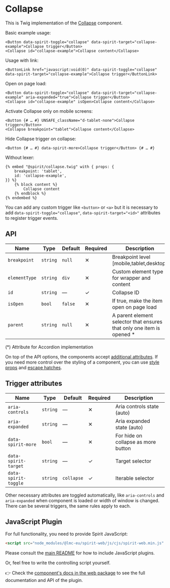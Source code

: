 # Collapse

This is Twig implementation of the [Collapse][collapse] component.

Basic example usage:

```twig
<Button data-spirit-toggle="collapse" data-spirit-target="collapse-example">Collapse trigger</Button>
<Collapse id="collapse-example">Collapse content</Collapse>
```

Usage with link:

```twig
<ButtonLink href="javascript:void(0)" data-spirit-toggle="collapse" data-spirit-target="collapse-example">Collapse trigger</ButtonLink>
```

Open on page load:

```twig
<Button data-spirit-toggle="collapse" data-spirit-target="collapse-example" aria-expanded="true">Collapse trigger</Button>
<Collapse id="collapse-example" isOpen>Collapse content</Collapse>
```

Activate Collapse only on mobile screens:

```twig
<Button {# … #} UNSAFE_className="d-tablet-none">Collapse trigger</Button>
<Collapse breakpoint="tablet">Collapse content</Collapse>
```

Hide Collapse trigger on collapse:

```twig
<Button {# … #} data-spirit-more>Collapse trigger</Button> {# … #}
```

Without lexer:

```twig
{% embed "@spirit/collapse.twig" with { props: {
    breakpoint: 'tablet',
    id: 'collapse-example',
}} %}
    {% block content %}
        Collapse content
    {% endblock %}
{% endembed %}
```

You can add any custom trigger like `<button>` or `<a>` but it is necessary to add `data-spirit-toggle="collapse"`, `data-spirit-target="<id>"`
attributes to register trigger events.

## API

| Name          | Type     | Default | Required | Description                                                            |
| ------------- | -------- | ------- | -------- | ---------------------------------------------------------------------- |
| `breakpoint`  | `string` | `null`  | ✕        | Breakpoint level [mobile,tablet,desktop]                               |
| `elementType` | `string` | `div`   | ✕        | Custom element type for wrapper and content                            |
| `id`          | `string` | —       | ✓        | Collapse ID                                                            |
| `isOpen`      | `bool`   | `false` | ✕        | If true, make the item open on page load                               |
| `parent`      | `string` | `null`  | ✕        | A parent element selector that ensures that only one item is opened \* |

(\*) Attribute for Accordion implementation

On top of the API options, the components accept [additional attributes][readme-additional-attributes].
If you need more control over the styling of a component, you can use [style props][readme-style-props]
and [escape hatches][readme-escape-hatches].

## Trigger attributes

| Name                 | Type     | Default    | Required | Description                         |
| -------------------- | -------- | ---------- | -------- | ----------------------------------- |
| `aria-controls`      | `string` | —          | ✕        | Aria controls state (auto)          |
| `aria-expanded`      | `string` | —          | ✕        | Aria expanded state (auto)          |
| `data-spirit-more`   | `bool`   | —          | ✕        | For hide on collapse as more button |
| `data-spirit-target` | `string` | —          | ✓        | Target selector                     |
| `data-spirit-toggle` | `string` | `collapse` | ✓        | Iterable selector                   |

Other necessary attributes are toggled automatically, like `aria-controls` and `aria-expanded` when component is loaded
or width of window is changed. There can be several triggers, the same rules apply to each.

## JavaScript Plugin

For full functionality, you need to provide Spirit JavaScript:

```html
<script src="node_modules/@lmc-eu/spirit-web/js/cjs/spirit-web.min.js" async></script>
```

Please consult the [main README][web-readme] for how to include JavaScript plugins.

Or, feel free to write the controlling script yourself.

👉 Check the [component's docs in the web package][web-js-api] to see the full documentation and API of the plugin.

[collapse]: https://github.com/lmc-eu/spirit-design-system/tree/main/packages/web/src/scss/components/Collapse
[readme-additional-attributes]: https://github.com/lmc-eu/spirit-design-system/blob/main/packages/web-twig/README.md#additional-attributes
[readme-style-props]: https://github.com/lmc-eu/spirit-design-system/blob/main/packages/web-twig/README.md#style-props
[readme-escape-hatches]: https://github.com/lmc-eu/spirit-design-system/blob/main/packages/web-twig/README.md#escape-hatches
[web-js-api]: https://github.com/lmc-eu/spirit-design-system/blob/main/packages/web/src/scss/components/Collapse/README.md#javascript-plugin
[web-readme]: https://github.com/lmc-eu/spirit-design-system/blob/main/packages/web/README.md
